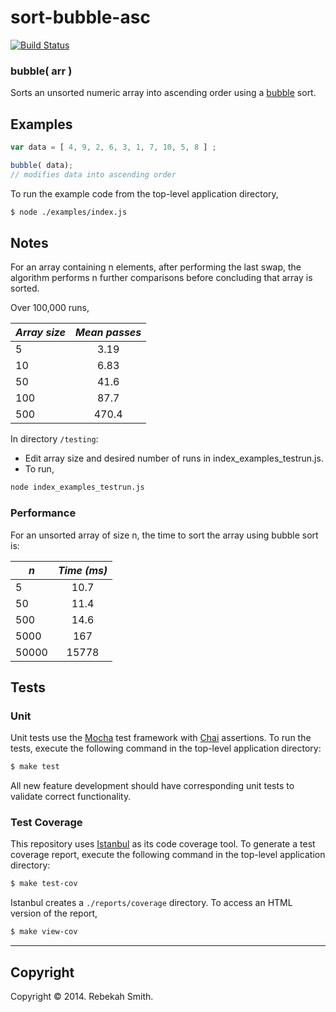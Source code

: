 sort-bubble-asc
===============

[![Build Status][travis-image]][travis-url]

### bubble( arr )

Sorts an unsorted numeric array into ascending order using a [bubble](http://en.wikipedia.org/wiki/Bubble_sort) sort. 

## Examples

``` javascript
var data = [ 4, 9, 2, 6, 3, 1, 7, 10, 5, 8 ] ;

bubble( data); 
// modifies data into ascending order
```

To run the example code from the top-level application directory,

``` bash
$ node ./examples/index.js
```

## Notes

For an array containing n elements, after performing the last swap, the algorithm performs n further comparisons before concluding that array is sorted.

Over 100,000 runs, 

| *Array size*	| *Mean passes* |
| --------------| :------------:|
| 5             | 3.19          |
| 10            | 6.83          |
| 50            | 41.6          |
| 100           | 87.7          |
| 500           | 470.4         |

In directory `/testing`:

+ Edit array size and desired number of runs in index_examples_testrun.js.
+ To run,
```bash
node index_examples_testrun.js
```

### Performance

For an unsorted array of size n, the time to sort the array using bubble sort is:

| *n*	        | *Time (ms)*   |
| --------------| :------------:|
| 5             | 10.7          |
| 50            | 11.4          |
| 500           | 14.6          |
| 5000          | 167           |
| 50000         | 15778         |

## Tests

### Unit

Unit tests use the [Mocha](http://visionmedia.github.io/mocha) test framework with [Chai](http://chaijs.com) assertions. To run the tests, execute the following command in the top-level application directory:

``` bash
$ make test
```

All new feature development should have corresponding unit tests to validate correct functionality.


### Test Coverage

This repository uses [Istanbul](https://github.com/gotwarlost/istanbul) as its code coverage tool. To generate a test coverage report, execute the following command in the top-level application directory:

``` bash
$ make test-cov
```

Istanbul creates a `./reports/coverage` directory. To access an HTML version of the report,

``` bash
$ make view-cov
```

---
## Copyright

Copyright &copy; 2014. Rebekah Smith.


[travis-image]: http://img.shields.io/travis/RebekahJ/sort-bubble-asc/master.svg
[travis-url]: https://travis-ci.org/RebekahJ/sort-bubble-asc
